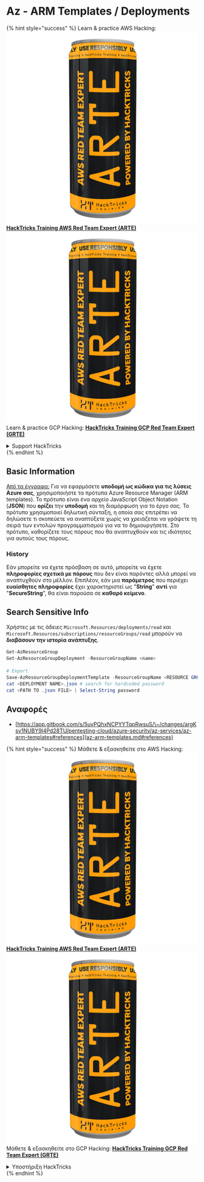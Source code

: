# Az - ARM Templates / Deployments

{% hint style="success" %}
Learn & practice AWS Hacking:<img src="../../../.gitbook/assets/image (1) (1) (1).png" alt="" data-size="line">[**HackTricks Training AWS Red Team Expert (ARTE)**](https://training.hacktricks.xyz/courses/arte)<img src="../../../.gitbook/assets/image (1) (1) (1).png" alt="" data-size="line">\
Learn & practice GCP Hacking: <img src="../../../.gitbook/assets/image (2).png" alt="" data-size="line">[**HackTricks Training GCP Red Team Expert (GRTE)**<img src="../../../.gitbook/assets/image (2).png" alt="" data-size="line">](https://training.hacktricks.xyz/courses/grte)

<details>

<summary>Support HackTricks</summary>

* Check the [**subscription plans**](https://github.com/sponsors/carlospolop)!
* **Join the** 💬 [**Discord group**](https://discord.gg/hRep4RUj7f) or the [**telegram group**](https://t.me/peass) or **follow** us on **Twitter** 🐦 [**@hacktricks\_live**](https://twitter.com/hacktricks_live)**.**
* **Share hacking tricks by submitting PRs to the** [**HackTricks**](https://github.com/carlospolop/hacktricks) and [**HackTricks Cloud**](https://github.com/carlospolop/hacktricks-cloud) github repos.

</details>
{% endhint %}

## Basic Information

[Από τα έγγραφα:](https://learn.microsoft.com/en-us/azure/azure-resource-manager/templates/overview) Για να εφαρμόσετε **υποδομή ως κώδικα για τις λύσεις Azure σας**, χρησιμοποιήστε τα πρότυπα Azure Resource Manager (ARM templates). Το πρότυπο είναι ένα αρχείο JavaScript Object Notation (**JSON**) που **ορίζει** την **υποδομή** και τη διαμόρφωση για το έργο σας. Το πρότυπο χρησιμοποιεί δηλωτική σύνταξη, η οποία σας επιτρέπει να δηλώσετε τι σκοπεύετε να αναπτύξετε χωρίς να χρειάζεται να γράψετε τη σειρά των εντολών προγραμματισμού για να το δημιουργήσετε. Στο πρότυπο, καθορίζετε τους πόρους που θα αναπτυχθούν και τις ιδιότητες για αυτούς τους πόρους.

### History

Εάν μπορείτε να έχετε πρόσβαση σε αυτό, μπορείτε να έχετε **πληροφορίες σχετικά με πόρους** που δεν είναι παρόντες αλλά μπορεί να αναπτυχθούν στο μέλλον. Επιπλέον, εάν μια **παράμετρος** που περιέχει **ευαίσθητες πληροφορίες** έχει χαρακτηριστεί ως "**String**" **αντί** για "**SecureString**", θα είναι παρούσα σε **καθαρό κείμενο**.

## Search Sensitive Info

Χρήστες με τις άδειες `Microsoft.Resources/deployments/read` και `Microsoft.Resources/subscriptions/resourceGroups/read` μπορούν να **διαβάσουν την ιστορία ανάπτυξης**.
```powershell
Get-AzResourceGroup
Get-AzResourceGroupDeployment -ResourceGroupName <name>

# Export
Save-AzResourceGroupDeploymentTemplate -ResourceGroupName <RESOURCE GROUP> -DeploymentName <DEPLOYMENT NAME>
cat <DEPLOYMENT NAME>.json # search for hardcoded password
cat <PATH TO .json FILE> | Select-String password
```
## Αναφορές

* [https://app.gitbook.com/s/5uvPQhxNCPYYTqpRwsuS/\~/changes/argKsv1NUBY9l4Pd28TU/pentesting-cloud/azure-security/az-services/az-arm-templates#references](az-arm-templates.md#references)

{% hint style="success" %}
Μάθετε & εξασκηθείτε στο AWS Hacking:<img src="../../../.gitbook/assets/image (1) (1) (1).png" alt="" data-size="line">[**HackTricks Training AWS Red Team Expert (ARTE)**](https://training.hacktricks.xyz/courses/arte)<img src="../../../.gitbook/assets/image (1) (1) (1).png" alt="" data-size="line">\
Μάθετε & εξασκηθείτε στο GCP Hacking: <img src="../../../.gitbook/assets/image (2).png" alt="" data-size="line">[**HackTricks Training GCP Red Team Expert (GRTE)**<img src="../../../.gitbook/assets/image (2).png" alt="" data-size="line">](https://training.hacktricks.xyz/courses/grte)

<details>

<summary>Υποστήριξη HackTricks</summary>

* Ελέγξτε τα [**σχέδια συνδρομής**](https://github.com/sponsors/carlospolop)!
* **Εγγραφείτε στην** 💬 [**ομάδα Discord**](https://discord.gg/hRep4RUj7f) ή στην [**ομάδα telegram**](https://t.me/peass) ή **ακολουθήστε** μας στο **Twitter** 🐦 [**@hacktricks\_live**](https://twitter.com/hacktricks_live)**.**
* **Μοιραστείτε κόλπα hacking υποβάλλοντας PRs στα** [**HackTricks**](https://github.com/carlospolop/hacktricks) και [**HackTricks Cloud**](https://github.com/carlospolop/hacktricks-cloud) github repos.

</details>
{% endhint %}
